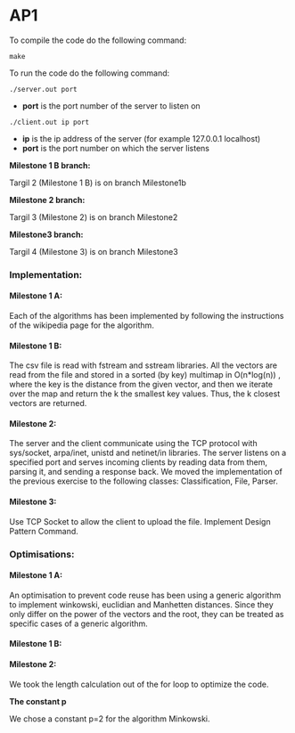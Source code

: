 
# AP1

To compile the code do the following command:
```
make
```

To run the code do the following command:
```
./server.out port
```
- **port** is the port number of the server to listen on

```
./client.out ip port
```

- **ip** is the ip address of the server (for example 127.0.0.1 localhost)
- **port** is the port number on which the server listens

**Milestone 1 B branch:**

Targil 2 (Milestone 1 B) is on branch Milestone1b

**Milestone 2 branch:**

Targil 3 (Milestone 2) is on branch Milestone2

**Milestone3 branch:**

Targil 4 (Milestone 3) is on branch Milestone3

### **Implementation:**

#### **Milestone 1 A:**
Each of the algorithms has been implemented by following the instructions of the wikipedia page for the algorithm.

#### **Milestone 1 B:**
The csv file is read with fstream and sstream libraries. All the vectors are read from the file and stored in a sorted (by key) multimap in O(n*log(n)) , where the key is the distance from the given vector, and then we iterate over the map and return the k the smallest key values. Thus, the k  closest vectors are returned.

#### **Milestone 2:**
The server and the client communicate using the TCP protocol with sys/socket, arpa/inet, unistd and netinet/in libraries. The server listens on a specified port and serves incoming clients by reading data from them, parsing it, and sending a response back. We moved the implementation of the previous exercise to the following classes: Classification, File, Parser.

#### **Milestone 3:**
Use TCP Socket to allow the client to upload the file. Implement Design Pattern Command.

### **Optimisations:**

#### **Milestone 1 A:**
An optimisation to prevent code reuse has been using a generic algorithm to implement winkowski, euclidian and Manhetten distances. Since they only differ on the power of the vectors and the root, they can be treated as specific cases of a generic algorithm.

#### **Milestone 1 B:**

#### **Milestone 2:**
We took the length calculation out of the for loop to optimize the code.

**The constant p**

We chose a constant p=2 for the algorithm Minkowski.
